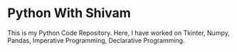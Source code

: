 # Python With Shivam 
This is my Python Code Repository. Here, I have worked on Tkinter, Numpy, Pandas, Imperative Programming, Declarative Programming.
